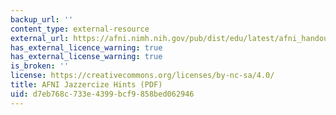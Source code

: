 ```yaml
---
backup_url: ''
content_type: external-resource
external_url: https://afni.nimh.nih.gov/pub/dist/edu/latest/afni_handouts/afni19_jazz_hints.pdf
has_external_licence_warning: true
has_external_license_warning: true
is_broken: ''
license: https://creativecommons.org/licenses/by-nc-sa/4.0/
title: AFNI Jazzercize Hints (PDF)
uid: d7eb768c-733e-4399-bcf9-858bed062946
---
```


